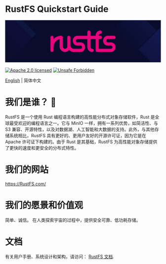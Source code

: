 # RustFS Quickstart Guide

[![RustFS](https://raw.githubusercontent.com/rustfs/rustfs/33a05c50cfaf8aaf613bf98826f9e55ab50a7c89/images/logo.svg)](https://rustfs.com)


[![Apache 2.0 licensed][license-badge]][license-url]
[![Unsafe Forbidden][unsafe-forbidden-badge]][unsafe-forbidden-url]

[license-badge]: https://img.shields.io/badge/license-Apache--2.0-blue.svg
[license-url]: ./LICENSE
[unsafe-forbidden-badge]: https://img.shields.io/badge/unsafe-forbidden-success.svg
[unsafe-forbidden-url]: https://github.com/rust-secure-code/safety-dance/


[English](README.md) | 简体中文
 


# 我们是谁？ 👋

RustFS 是一个使用 Rust 编程语言构建的高性能分布式对象存储软件，Rust 是全球最受欢迎的编程语言之一。它与 MinIO 一样，拥有一系列优势，如简洁性、与 S3 兼容、开源特性，以及对数据湖、人工智能和大数据的支持。此外，与其他存储系统相比，RustFS 具有更好的、更用户友好的开源许可证，因为它是在 Apache 许可证下构建的。由于 Rust 是其基础，RustFS 为高性能对象存储提供了更快的速度和更安全的分布式特性。


# 我们的网站
https://RustFS.com/


# 我们的愿景和价值观
简单、诚信。
在人类探索宇宙的过程中，提供安全可靠、低功耗存储。

# 文档

有关用户手册、系统设计和架构，请访问： [RustFS 文档](https://rustfs.com/docs/).


<!--
**RustFS/RustFS** is a ✨ _special_ ✨ repository because its `README.md` (this file) appears on your GitHub profile.

Here are some ideas to get you started:

- 🔭 I’m currently working on ...
- 🌱 I’m currently learning ...
- 👯 I’m looking to collaborate on ...
- 🤔 I’m looking for help with ...
- 💬 Ask me about ...
- 📫 How to reach me: ...
- 😄 Pronouns: ...
- ⚡ Fun fact: ...
-->

